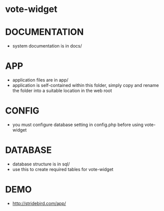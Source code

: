 vote-widget
===========

# DOCUMENTATION
* system documentation is in docs/

# APP
* application files are in app/
* application is self-contained within this folder, simply copy and rename the folder into a suitable location in the web root

# CONFIG
* you must configure database setting in config.php before using vote-widget

# DATABASE
* database structure is in sql/
* use this to create required tables for vote-widget

# DEMO 
* http://stridebird.com/app/
